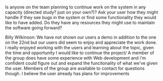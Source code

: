 Is anyone on the team planning to continue work on the system in any capacity (directed study? just on your own?)?
Ask your user how they might handle if they see bugs in the system or find some functionality they would like to have added. 
Do they have any resources they might use to maintain the software going forward?

Billy Wilkinson: We have not shown our users a demo in addition to the one on the 22nd but our users did seem to enjoy and appreciate the work done.
                 I really enjoyed working with the users and learning about the topic, given the time and opportunity I would like to continue the project/ 
                 A member of the group does have some experience with Web development and i'm confident could figure out and expand the funcitonality of what we've given the user.
                 Members of the group are available to contact for questions though.
                 I believe the user already has plans for improvements
                 
                 
